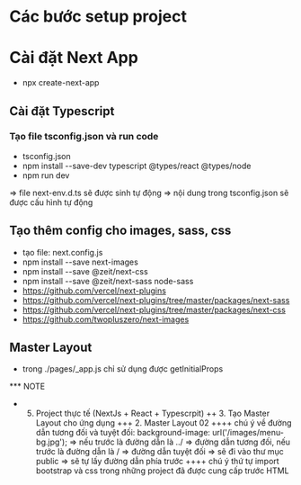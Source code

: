 # Các bước setup project

# Cài đặt Next App
- npx create-next-app

## Cài đặt Typescript

### Tạo file tsconfig.json và run code
- tsconfig.json
- npm install --save-dev typescript @types/react @types/node
- npm run dev

=> file next-env.d.ts sẽ được sinh tự động
=> nội dung trong tsconfig.json sẽ được cấu hình tự động

## Tạo thêm config cho images, sass, css
- tạo file: next.config.js
- npm install --save next-images
- npm install --save @zeit/next-css
- npm install --save @zeit/next-sass node-sass
- https://github.com/vercel/next-plugins
- https://github.com/vercel/next-plugins/tree/master/packages/next-sass
- https://github.com/vercel/next-plugins/tree/master/packages/next-css
- https://github.com/twopluszero/next-images

## Master Layout
- trong ./pages/_app.js chỉ sử dụng được getInitialProps


*** NOTE

- 5. Project thực tế (NextJs + React + Typescrpit)
  ++ 3. Tạo Master Layout cho ứng dụng
    +++ 2. Master Layout 02
      ++++ chú ý về đường dẫn tương đối và tuyệt đối: background-image: url('/images/menu-bg.jpg'); => nếu trước là đường dẫn là ../ => đường dẫn tương đối, nếu trước là đường dẫn là / => đường dẫn tuyệt đối => sẽ đi vào thư mục public => sẽ tự lấy đường dẫn phía trước
      ++++ chú ý thứ tự import bootstrap và css trong những project đã được cung cấp trước HTML